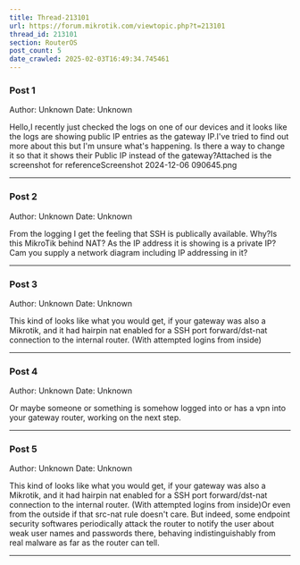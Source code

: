 ```yaml
---
title: Thread-213101
url: https://forum.mikrotik.com/viewtopic.php?t=213101
thread_id: 213101
section: RouterOS
post_count: 5
date_crawled: 2025-02-03T16:49:34.745461
---
```


### Post 1
Author: Unknown
Date: Unknown

Hello,I recently just checked the logs on one of our devices and it looks like the logs are showing public IP entries as the gateway IP.I've tried to find out more about this but I'm unsure what's happening. Is there a way to change it so that it shows their Public IP instead of the gateway?Attached is the screenshot for referenceScreenshot 2024-12-06 090645.png

---
### Post 2
Author: Unknown
Date: Unknown

From the logging I get the feeling that SSH is publically available. Why?Is this MikroTik behind NAT? As the IP address it is showing is a private IP? Cam you supply a network diagram including IP addressing in it?

---
### Post 3
Author: Unknown
Date: Unknown

This kind of looks like what you would get, if your gateway was also a Mikrotik, and it had hairpin nat enabled for a SSH port forward/dst-nat connection to the internal router. (With attempted logins from inside)

---
### Post 4
Author: Unknown
Date: Unknown

Or maybe someone or something is somehow logged into or has a vpn into your gateway router, working on the next step.

---
### Post 5
Author: Unknown
Date: Unknown

This kind of looks like what you would get, if your gateway was also a Mikrotik, and it had hairpin nat enabled for a SSH port forward/dst-nat connection to the internal router. (With attempted logins from inside)Or even from the outside if that src-nat rule doesn't care. But indeed, some endpoint security softwares periodically attack the router to notify the user about weak user names and passwords there, behaving indistinguishably from real malware as far as the router can tell.

---
